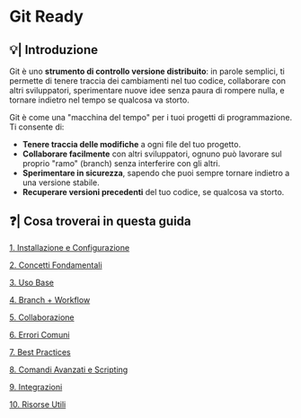 # Git Ready


## 💡| Introduzione

Git è uno **strumento di controllo versione distribuito**: in parole semplici, ti permette di tenere traccia dei cambiamenti nel tuo codice, collaborare con altri sviluppatori, sperimentare nuove idee senza paura di rompere nulla, e tornare indietro nel tempo se qualcosa va storto.

Git è come una "macchina del tempo" per i tuoi progetti di programmazione. Ti consente di:

- **Tenere traccia delle modifiche** a ogni file del tuo progetto.
- **Collaborare facilmente** con altri sviluppatori, ognuno può lavorare sul proprio "ramo" (branch) senza interferire con gli altri.
- **Sperimentare in sicurezza**, sapendo che puoi sempre tornare indietro a una versione stabile.
- **Recuperare versioni precedenti** del tuo codice, se qualcosa va storto.

## ❓| Cosa troverai in questa guida

[1. Installazione e Configurazione](pages/01%20Installazione%20e%20Configurazione.md)

[2. Concetti Fondamentali](pages/02%20Concetti%20Fondamentali.md)

[3. Uso Base ](pages/03%20Uso%20Base.md)

[4. Branch + Workflow](pages/04%20Branch%20e%20Workflow.md)

[5. Collaborazione ](pages/05%20Collaborazione.md)

[6. Errori Comuni](pages/06%20Errori%20Comuni.md)

[7. Best Practices](pages/07%20Best%20Practices.md)

[8. Comandi Avanzati e Scripting](pages/08%20Comandi%20Avanzati%20e%20Scripting.md)

[9. Integrazioni](pages/09%20Integrazioni.md)

[10. Risorse Utili](pages/10%20Risorse%20Utili.md)

